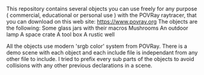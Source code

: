 This repository contains several objects you can use freely for any 
purpose ( commercial, educational or personal use ) with the POVRay
raytracer, that you can download on this web site: https://www.povray.org
The objects are the following:
	Some glass jars with their macros
	Mushrooms
	An outdoor lamp
	A space crate
	A tool box
	A rustic well
	
All the objects use modern 'srgb color' system from POVRay. There is a 
demo scene with each object and each include file is independant from 
any other file to include. I tried to prefix every sub parts of the
objects to avoid collisions with any other previous declarations in a 
scene.